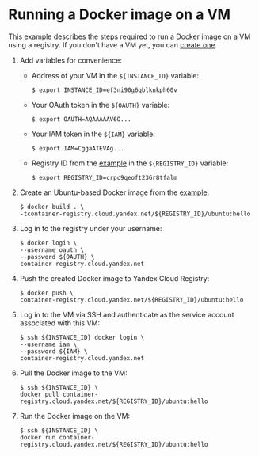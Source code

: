 # Running a Docker image on a VM

This example describes the steps required to run a Docker image on a VM using a registry.
If you don't have a VM yet, you can [create one](../../compute/quickstart/index.md).

1. Add variables for convenience:

    * Address of your VM in the `${INSTANCE_ID}` variable:

        ```
        $ export INSTANCE_ID=ef3ni90g6qblknkph60v
        ```

    * Your OAuth token in the `${OAUTH}` variable:

        ```
        $ export OAUTH=AQAAAAAV6O...
        ```

    * Your IAM token in the `${IAM}` variable:

        ```
        $ export IAM=CggaATEVAg...
        ```

    * Registry ID from the [example](../quickstart/index.md) in the `${REGISTRY_ID}` variable:

        ```
        $ export REGISTRY_ID=crpc9qeoft236r8tfalm
        ```

1. Create an Ubuntu-based Docker image from the [example](../operations/docker-image/docker-image-create.md):

    ```
    $ docker build . \
    -tcontainer-registry.cloud.yandex.net/${REGISTRY_ID}/ubuntu:hello
    ```

1. Log in to the registry under your username:

    ```
    $ docker login \
    --username oauth \
    --password ${OAUTH} \
    container-registry.cloud.yandex.net
    ```

1. Push the created Docker image to Yandex Cloud Registry:

    ```
    $ docker push \
    container-registry.cloud.yandex.net/${REGISTRY_ID}/ubuntu:hello
    ```

1. Log in to the VM via SSH and authenticate as the service account associated with this VM:

    ```
    $ ssh ${INSTANCE_ID} docker login \
    --username iam \
    --password ${IAM} \
    container-registry.cloud.yandex.net
    ```

1. Pull the Docker image to the VM:

    ```
    $ ssh ${INSTANCE_ID} \
    docker pull container-registry.cloud.yandex.net/${REGISTRY_ID}/ubuntu:hello
    ```

1. Run the Docker image on the VM:

    ```
    $ ssh ${INSTANCE_ID} \
    docker run container-registry.cloud.yandex.net/${REGISTRY_ID}/ubuntu:hello
    ```

